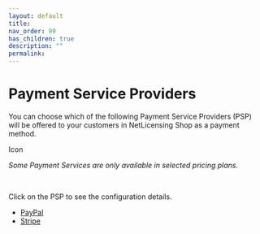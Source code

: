 ```yaml
---
layout: default
title:
nav_order: 99
has_children: true
description: ""
permalink:
---
```


Payment Service Providers
========================================================



You can choose which of the following Payment Service Providers (PSP)
will be offered to your customers in NetLicensing Shop as a payment
method.

<span class="aui-icon icon-warning">Icon</span>

*Some Payment Services are only available in selected pricing plans.*

 

Click on the PSP to see the configuration details.

-   [PayPal](PayPal_11010239.html)
-   [Stripe](Stripe_15564816.html)
